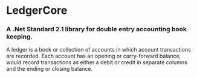 # LedgerCore
### A .Net Standard 2.1 library for double entry accounting book keeping. 

A ledger is a book or collection of accounts in which account transactions are recorded. Each account has an opening or carry-forward balance, would record transactions as either a debit or credit in separate columns and the ending or closing balance.

